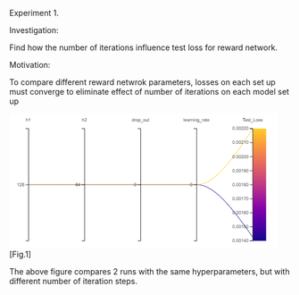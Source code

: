 
Experiment 1.

Investigation:

Find how the number of iterations influence test loss for reward network. 

Motivation: 

To compare different reward netwrok parameters, losses on each set up must converge to eliminate effect of number of iterations on each model set up

![alt text](https://github.com/SergeyAnufriev/Mol_gan/blob/master/figures/Fig.1.png)
[Fig.1]

The above figure compares 2 runs with the same hyperparameters, but with different number of iteration steps. 
